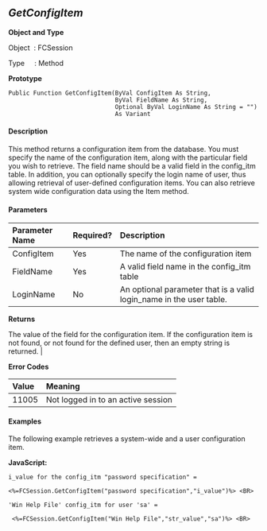 _GetConfigItem_
------------
**Object and Type**

Object  : FCSession

Type     : Method

**Prototype**

```
Public Function GetConfigItem(ByVal ConfigItem As String,
                              ByVal FieldName As String,
                              Optional ByVal LoginName As String = "")
                              As Variant
```

#### Description

This method returns a configuration item from the database. You must specify the name of the configuration item, along with the particular field you wish to retrieve. The field name should be a valid field in the config_itm table. In addition, you can optionally specify the login name of user, thus allowing retrieval of user-defined configuration items. You can also retrieve system wide configuration data using the Item method.

#### Parameters

| Parameter Name | Required? | Description |
|:--- |:--- |:--- |
| ConfigItem | Yes | The name of the configuration item |
| FieldName | Yes | A valid field name in the config_itm table |
| LoginName | No | An optional parameter that is a valid login_name in the user table. |

**Returns**

The value of the field for the configuration item. If the configuration item is not found, or not found for the defined user, then an empty string is returned. |

**Error Codes**

| Value | Meaning |
|:--- |:--- |
| 11005 | Not logged in to an active session |

#### Examples

The following example retrieves a system-wide and a user configuration item.

**JavaScript:**
```
i_value for the config_itm "password specification" =

<%=FCSession.GetConfigItem("password specification","i_value")%> <BR>

'Win Help File' config_itm for user 'sa' =

 <%=FCSession.GetConfigItem("Win Help File","str_value","sa")%> <BR>
```